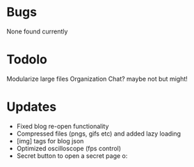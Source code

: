 # Bugs
None found currently

# Todolo
Modularize large files
Organization
Chat? maybe not but might!

# Updates
- Fixed blog re-open functionality
- Compressed files (pngs, gifs etc) and added lazy loading
- [img] tags for blog json
- Optimized oscilloscope (fps control)
- Secret button to open a secret page o:

